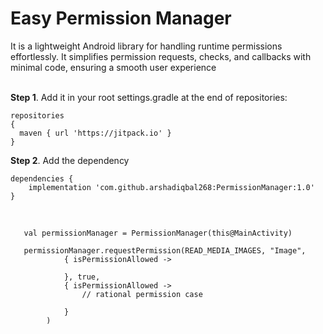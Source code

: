 <h1>Easy Permission Manager</h1> It is a lightweight Android library for handling runtime permissions effortlessly. It simplifies permission requests, checks, and callbacks with minimal code, ensuring a smooth user experience<br><br>

<b>Step 1</b>. Add it in your root 
settings.gradle at the end of repositories:
    
    repositories 
    {
	  maven { url 'https://jitpack.io' }
    }

<b>Step 2</b>. Add the dependency

   	dependencies {
	    implementation 'com.github.arshadiqbal268:PermissionManager:1.0'
   	}

<br>



	   val permissionManager = PermissionManager(this@MainActivity)
    
       permissionManager.requestPermission(READ_MEDIA_IMAGES, "Image",
                { isPermissionAllowed ->
                    
                }, true,
                { isPermissionAllowed ->
                    // rational permission case
                    
                }
            )
